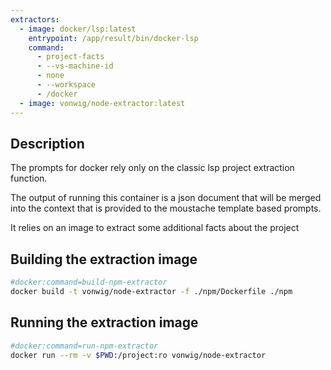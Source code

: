 ```yaml
---
extractors:
  - image: docker/lsp:latest
    entrypoint: /app/result/bin/docker-lsp
    command:
      - project-facts
      - --vs-machine-id
      - none
      - --workspace
      - /docker
  - image: vonwig/node-extractor:latest
---
```


## Description

The prompts for docker rely only on the classic lsp project extraction function.

The output of running this container is a json document that will be merged into the
context that is provided to the moustache template based prompts.

It relies on an image to extract some additional facts about the project

## Building the extraction image

```sh
#docker:command=build-npm-extractor
docker build -t vonwig/node-extractor -f ./npm/Dockerfile ./npm
```

## Running the extraction image

```sh
#docker:command=run-npm-extractor
docker run --rm -v $PWD:/project:ro vonwig/node-extractor
```

